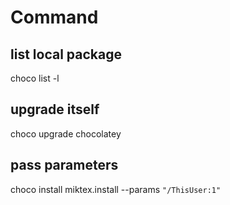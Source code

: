 # Command
## list local package
choco list -l
## upgrade itself
choco upgrade chocolatey

## pass parameters 
choco install miktex.install  --params `"/ThisUser:1"`
